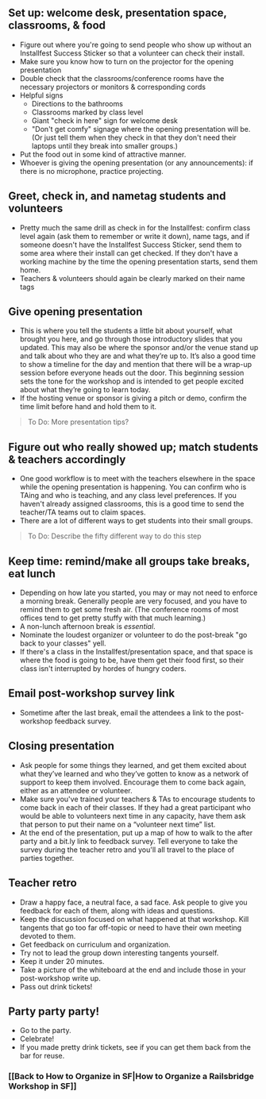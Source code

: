 ## Set up: welcome desk, presentation space, classrooms, & food
* Figure out where you're going to send people who show up without an Installfest Success Sticker so that a volunteer can check their install.
* Make sure you know how to turn on the projector for the opening presentation
* Double check that the classrooms/conference rooms have the necessary projectors or monitors & corresponding cords
* Helpful signs
  * Directions to the bathrooms
  * Classrooms marked by class level
  * Giant "check in here" sign for welcome desk
  * "Don't get comfy" signage where the opening presentation will be. (Or just tell them when they check in that they don't need their laptops until they break into smaller groups.)
* Put the food out in some kind of attractive manner. 
* Whoever is giving the opening presentation (or any announcements): if there is no microphone, practice projecting.

## Greet, check in, and nametag students and volunteers
* Pretty much the same drill as check in for the Installfest: confirm class level again (ask them to remember or write it down), name tags, and if someone doesn't have the Installfest Success Sticker, send them to some area where their install can get checked. If they don't have a working machine by the time the opening presentation starts, send them home. 
* Teachers & volunteers should again be clearly marked on their name tags

## Give opening presentation
* This is where you tell the students a little bit about yourself, what brought you here, and go through those introductory slides that you updated. This may also be where the sponsor and/or the venue stand up and talk about who they are and what they’re up to. It’s also a good time to show a timeline for the day and mention that there will be a wrap-up session before everyone heads out the door. This beginning session sets the tone for the workshop and is intended to get people excited about what they’re going to learn today.
* If the hosting venue or sponsor is giving a pitch or demo, confirm the time limit before hand and hold them to it.

> To Do: More presentation tips? 

## Figure out who really showed up; match students & teachers accordingly
* One good workflow is to meet with the teachers elsewhere in the space while the opening presentation is happening. You can confirm who is TAing and who is teaching, and any class level preferences. If you haven't already assigned classrooms, this is a good time to send the teacher/TA teams out to claim spaces. 
* There are a lot of different ways to get students into their small groups. 

> To Do: Describe the fifty different way to do this step

## Keep time: remind/make all groups take breaks, eat lunch
* Depending on how late you started, you may or may not need to enforce a morning break. Generally people are very focused, and you have to remind them to get some fresh air. (The conference rooms of most offices tend to get pretty stuffy with that much learning.) 
* A non-lunch afternoon break is *essential*.
* Nominate the loudest organizer or volunteer to do the post-break "go back to your classes" yell.  
* If there's a class in the Installfest/presentation space, and that space is where the food is going to be, have them get their food first, so their class isn't interrupted by hordes of hungry coders. 

## Email post-workshop survey link
* Sometime after the last break, email the attendees a link to the post-workshop feedback survey.

## Closing presentation
* Ask people for some things they learned, and get them excited about what they’ve learned and who they’ve gotten to know as a network of support to keep them involved. Encourage them to come back again, either as an attendee or volunteer. 
 * Make sure you've trained your teachers & TAs to encourage students to come back in each of their classes. If they had a great participant who would be able to volunteers next time in any capacity, have them ask that person to put their name on a “volunteer next time” list.
 * At the end of the presentation, put up a map of how to walk to the after party and a bit.ly link to feedback survey. Tell everyone to take the survey during the teacher retro and you'll all travel to the place of parties together.

## Teacher retro
* Draw a happy face, a neutral face, a sad face. Ask people to give you feedback for each of them, along with ideas and questions.
* Keep the discussion focused on what happened at that workshop. Kill tangents that go too far off-topic or need to have their own meeting devoted to them. 
* Get feedback on curriculum and organization. 
* Try not to lead the group down interesting tangents yourself. 
* Keep it under 20 minutes. 
* Take a picture of the whiteboard at the end and include those in your post-workshop write up. 
* Pass out drink tickets!

## Party party party!
* Go to the party.
* Celebrate!
* If you made pretty drink tickets, see if you can get them back from the bar for reuse. 

### [[Back to How to Organize in SF|How to Organize a Railsbridge Workshop in SF]]